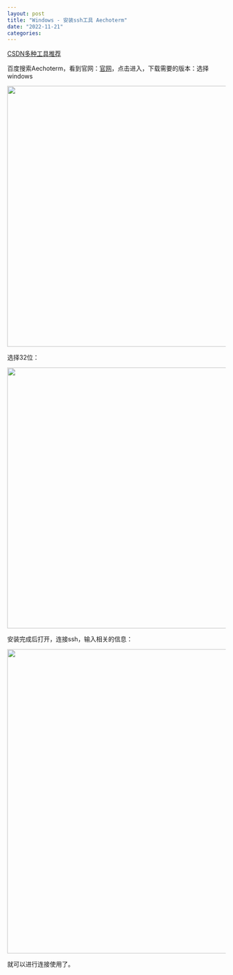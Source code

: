 ```yaml
---
layout: post
title: "Windows - 安装ssh工具 Aechoterm"
date: "2022-11-21"
categories: 
---
```

<p><a href="https://blog.csdn.net/weixin_41287260/article/details/121988559">CSDN多种工具推荐</a>&nbsp;</p>
<p>百度搜索Aechoterm，看到官网：<a href="https://www.baidu.com/link?url=0aJ3fA4w0xAE0BZVTJi0b_b-zVYOZYGeenujFlBhci7KZZ2F19zRZqFbJEKxRj7Z&amp;wd=&amp;eqid=d87adba3000259db00000006637ad427">官网</a>，点击进入，下载需要的版本：选择windows</p>
<p><img height="600" src="/uploads/ckeditor/pictures/735/image-20221121094623-1.png" width="1366" /></p>
<p>选择32位：</p>
<p><img height="600" src="/uploads/ckeditor/pictures/736/image-20221121094709-2.png" width="1366" /></p>
<p>安装完成后打开，连接ssh，输入相关的信息：</p>
<p><img height="700" src="/uploads/ckeditor/pictures/737/image-20221121094910-3.png" width="933" /></p>
<p>就可以进行连接使用了。</p>
<p>&nbsp;</p>
